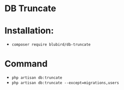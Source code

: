 # DB Truncate

# Installation:

- `composer require blubird/db-truncate`

# Command

- `php artisan db:truncate`
- `php artisan db:truncate --except=migrations,users`

